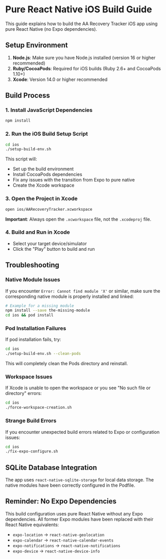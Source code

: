 # Pure React Native iOS Build Guide

This guide explains how to build the AA Recovery Tracker iOS app using pure React Native (no Expo dependencies).

## Setup Environment

1. **Node.js**: Make sure you have Node.js installed (version 16 or higher recommended)
2. **Ruby/CocoaPods**: Required for iOS builds (Ruby 2.6+ and CocoaPods 1.10+)
3. **Xcode**: Version 14.0 or higher recommended

## Build Process

### 1. Install JavaScript Dependencies

```bash
npm install
```

### 2. Run the iOS Build Setup Script

```bash
cd ios
./setup-build-env.sh
```

This script will:
- Set up the build environment
- Install CocoaPods dependencies
- Fix any issues with the transition from Expo to pure native
- Create the Xcode workspace

### 3. Open the Project in Xcode

```bash
open ios/AARecoveryTracker.xcworkspace
```

**Important**: Always open the `.xcworkspace` file, not the `.xcodeproj` file.

### 4. Build and Run in Xcode

- Select your target device/simulator
- Click the "Play" button to build and run

## Troubleshooting

### Native Module Issues

If you encounter `Error: Cannot find module 'X'` or similar, make sure the corresponding native module is properly installed and linked:

```bash
# Example for a missing module
npm install --save the-missing-module
cd ios && pod install
```

### Pod Installation Failures

If pod installation fails, try:

```bash
cd ios
./setup-build-env.sh --clean-pods
```

This will completely clean the Pods directory and reinstall.

### Workspace Issues

If Xcode is unable to open the workspace or you see "No such file or directory" errors:

```bash
cd ios
./force-workspace-creation.sh
```

### Strange Build Errors

If you encounter unexpected build errors related to Expo or configuration issues:

```bash
cd ios
./fix-expo-configure.sh
```

## SQLite Database Integration

The app uses `react-native-sqlite-storage` for local data storage. The native modules have been correctly configured in the Podfile.

## Reminder: No Expo Dependencies

This build configuration uses pure React Native without any Expo dependencies. All former Expo modules have been replaced with their React Native equivalents:

- `expo-location` → `react-native-geolocation`
- `expo-calendar` → `react-native-calendar-events`
- `expo-notifications` → `react-native-notifications`
- `expo-device` → `react-native-device-info`